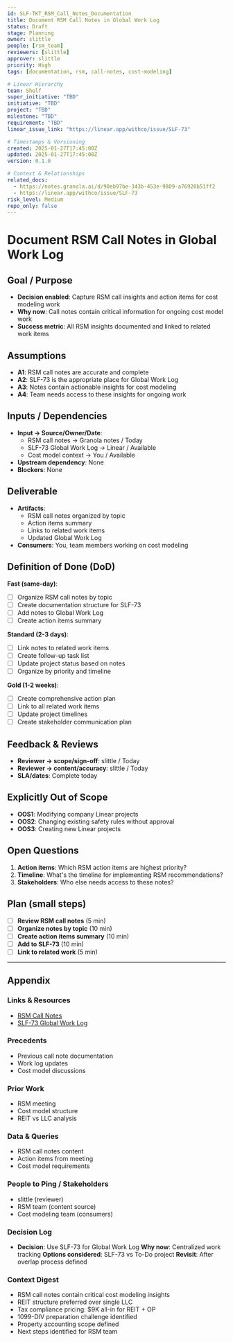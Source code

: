 ```yaml
---
id: SLF-TKT_RSM_Call_Notes_Documentation
title: Document RSM Call Notes in Global Work Log
status: Draft
stage: Planning
owner: slittle
people: [rsm_team]
reviewers: [slittle]
approver: slittle
priority: High
tags: [documentation, rsm, call-notes, cost-modeling]

# Linear Hierarchy
team: Shelf
super_initiative: "TBD"
initiative: "TBD"
project: "TBD"
milestone: "TBD"
requirement: "TBD"
linear_issue_link: "https://linear.app/withco/issue/SLF-73"

# Timestamps & Versioning
created: 2025-01-27T17:45:00Z
updated: 2025-01-27T17:45:00Z
version: 0.1.0

# Context & Relationships
related_docs:
  - https://notes.granola.ai/d/90eb97be-343b-453e-9809-a76920b51ff2
  - https://linear.app/withco/issue/SLF-73
risk_level: Medium
repo_only: false
---
```


# Document RSM Call Notes in Global Work Log

## Goal / Purpose

- **Decision enabled**: Capture RSM call insights and action items for cost modeling work
- **Why now**: Call notes contain critical information for ongoing cost model work
- **Success metric**: All RSM insights documented and linked to related work items

## Assumptions

- **A1**: RSM call notes are accurate and complete
- **A2**: SLF-73 is the appropriate place for Global Work Log
- **A3**: Notes contain actionable insights for cost modeling
- **A4**: Team needs access to these insights for ongoing work

## Inputs / Dependencies

- **Input → Source/Owner/Date**:
  - RSM call notes → Granola notes / Today
  - SLF-73 Global Work Log → Linear / Available
  - Cost model context → You / Available
- **Upstream dependency**: None
- **Blockers**: None

## Deliverable

- **Artifacts**:
  - RSM call notes organized by topic
  - Action items summary
  - Links to related work items
  - Updated Global Work Log
- **Consumers**: You, team members working on cost modeling

## Definition of Done (DoD)

**Fast (same-day)**:
- [ ] Organize RSM call notes by topic
- [ ] Create documentation structure for SLF-73
- [ ] Add notes to Global Work Log
- [ ] Create action items summary

**Standard (2-3 days)**:
- [ ] Link notes to related work items
- [ ] Create follow-up task list
- [ ] Update project status based on notes
- [ ] Organize by priority and timeline

**Gold (1-2 weeks)**:
- [ ] Create comprehensive action plan
- [ ] Link to all related work items
- [ ] Update project timelines
- [ ] Create stakeholder communication plan

## Feedback & Reviews

- **Reviewer → scope/sign-off**: slittle / Today
- **Reviewer → content/accuracy**: slittle / Today
- **SLA/dates**: Complete today

## Explicitly Out of Scope

- **OOS1**: Modifying company Linear projects
- **OOS2**: Changing existing safety rules without approval
- **OOS3**: Creating new Linear projects

## Open Questions

1. **Action items**: Which RSM action items are highest priority?
2. **Timeline**: What's the timeline for implementing RSM recommendations?
3. **Stakeholders**: Who else needs access to these notes?

## Plan (small steps)

- [ ] **Review RSM call notes** (5 min)
- [ ] **Organize notes by topic** (10 min)
- [ ] **Create action items summary** (10 min)
- [ ] **Add to SLF-73** (10 min)
- [ ] **Link to related work** (5 min)

---

## Appendix

### Links & Resources

- [RSM Call Notes](https://notes.granola.ai/d/90eb97be-343b-453e-9809-a76920b51ff2)
- [SLF-73 Global Work Log](https://linear.app/withco/issue/SLF-73)

### Precedents

- Previous call note documentation
- Work log updates
- Cost model discussions

### Prior Work

- RSM meeting
- Cost model structure
- REIT vs LLC analysis

### Data & Queries

- RSM call notes content
- Action items from meeting
- Cost model requirements

### People to Ping / Stakeholders

- slittle (reviewer)
- RSM team (content source)
- Cost modeling team (consumers)

### Decision Log

- **Decision**: Use SLF-73 for Global Work Log **Why now**: Centralized work tracking **Options considered**: SLF-73 vs To-Do project **Revisit**: After overlap process defined

### Context Digest

- RSM call notes contain critical cost modeling insights
- REIT structure preferred over single LLC
- Tax compliance pricing: $9K all-in for REIT + OP
- 1099-DIV preparation challenge identified
- Property accounting scope defined
- Next steps identified for RSM team